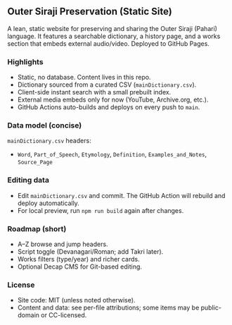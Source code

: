 ## Outer Siraji Preservation (Static Site)

A lean, static website for preserving and sharing the Outer Siraji (Pahari) language. It features a searchable dictionary, a history page, and a works section that embeds external audio/video. Deployed to GitHub Pages.

### Highlights
- Static, no database. Content lives in this repo.
- Dictionary sourced from a curated CSV (`mainDictionary.csv`).
- Client-side instant search with a small prebuilt index.
- External media embeds only for now (YouTube, Archive.org, etc.).
- GitHub Actions auto-builds and deploys on every push to `main`.



### Data model (concise)
`mainDictionary.csv` headers:
- `Word`, `Part_of_Speech`, `Etymology`, `Definition`, `Examples_and_Notes`, `Source_Page`


### Editing data
- Edit `mainDictionary.csv` and commit. The GitHub Action will rebuild and deploy automatically.
- For local preview, run `npm run build` again after changes.

### Roadmap (short)
- A–Z browse and jump headers.
- Script toggle (Devanagari/Roman; add Takri later).
- Works filters (type/year) and richer cards.
- Optional Decap CMS for Git-based editing.

### License
- Site code: MIT (unless noted otherwise).
- Content and data: see per-file attributions; some items may be public-domain or CC-licensed.


